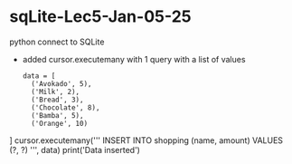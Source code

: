 # sqLite-Lec5-Jan-05-25
python connect to SQLite
* added cursor.executemany with 1 query with a list of values
  ```
  data = [
    ('Avokado', 5),
    ('Milk', 2),
    ('Bread', 3),
    ('Chocolate', 8),
    ('Bamba', 5),
    ('Orange', 10)
]
cursor.executemany('''
    INSERT INTO shopping (name, amount)
    VALUES (?, ?)
''', data)
print('Data inserted')
  ```
